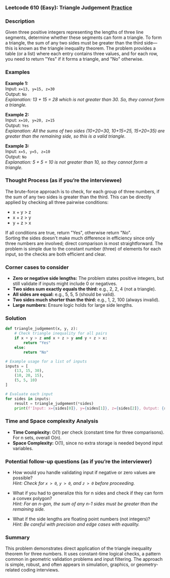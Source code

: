 ### Leetcode 610 (Easy): Triangle Judgement [Practice](https://leetcode.com/problems/triangle-judgement)

### Description  
Given three positive integers representing the lengths of three line segments, determine whether these segments can form a triangle. To form a triangle, the sum of any two sides must be greater than the third side—this is known as the triangle inequality theorem. The problem provides a table (or a list) where each entry contains three values, and for each row, you need to return "Yes" if it forms a triangle, and "No" otherwise.

### Examples  

**Example 1:**  
Input: `x=13, y=15, z=30`  
Output: `No`  
*Explanation: 13 + 15 = 28 which is not greater than 30. So, they cannot form a triangle.*

**Example 2:**  
Input: `x=10, y=20, z=15`  
Output: `Yes`  
*Explanation: All the sums of two sides (10+20=30, 10+15=25, 15+20=35) are greater than the remaining side, so this is a valid triangle.*

**Example 3:**  
Input: `x=5, y=5, z=10`  
Output: `No`  
*Explanation: 5 + 5 = 10 is not greater than 10, so they cannot form a triangle.*


### Thought Process (as if you’re the interviewee)  
The brute-force approach is to check, for each group of three numbers, if the sum of any two sides is greater than the third. This can be directly applied by checking all three pairwise conditions:
- x + y > z
- x + z > y
- y + z > x

If all conditions are true, return "Yes", otherwise return "No".  
Sorting the sides doesn't make much difference in efficiency since only three numbers are involved; direct comparison is most straightforward. The problem is simple due to the constant number (three) of elements for each input, so the checks are both efficient and clear.

### Corner cases to consider  
- **Zero or negative side lengths:** The problem states positive integers, but still validate if inputs might include 0 or negatives.
- **Two sides sum exactly equals the third:** e.g., 2, 2, 4 (not a triangle).
- **All sides are equal:** e.g., 5, 5, 5 (should be valid).
- **Two sides much shorter than the third:** e.g., 1, 2, 100 (always invalid).
- **Large numbers:** Ensure logic holds for large side lengths.

### Solution

```python
def triangle_judgement(x, y, z):
    # Check triangle inequality for all pairs
    if x + y > z and x + z > y and y + z > x:
        return "Yes"
    else:
        return "No"

# Example usage for a list of inputs
inputs = [
    (13, 15, 30),
    (10, 20, 15),
    (5, 5, 10)
]

# Evaluate each input
for sides in inputs:
    result = triangle_judgement(*sides)
    print(f'Input: x={sides[0]}, y={sides[1]}, z={sides[2]}, Output: {result}')
```

### Time and Space complexity Analysis  

- **Time Complexity:** O(1) per check (constant time for three comparisons). For n sets, overall O(n).
- **Space Complexity:** O(1), since no extra storage is needed beyond input variables.

### Potential follow-up questions (as if you’re the interviewer)  

- How would you handle validating input if negative or zero values are possible?  
  *Hint: Check for `x > 0`, `y > 0`, and `z > 0` before proceeding.*

- What if you had to generalize this for n sides and check if they can form a convex polygon?  
  *Hint: For an n-gon, the sum of any n-1 sides must be greater than the remaining side.*

- What if the side lengths are floating point numbers (not integers)?  
  *Hint: Be careful with precision and edge cases with equality.*

### Summary
This problem demonstrates direct application of the triangle inequality theorem for three numbers. It uses constant-time logical checks, a pattern common in geometric validation problems and input filtering. The approach is simple, robust, and often appears in simulation, graphics, or geometry-related coding interviews.